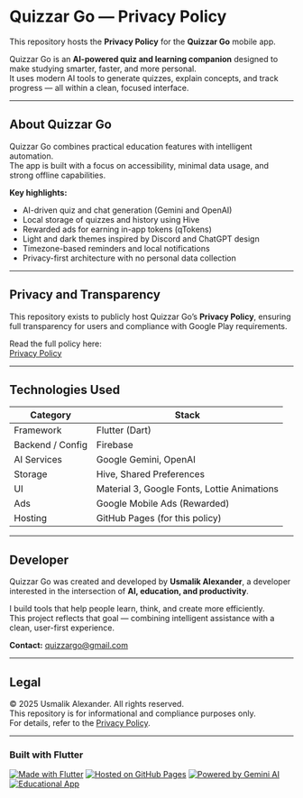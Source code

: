 # Quizzar Go — Privacy Policy

This repository hosts the **Privacy Policy** for the **Quizzar Go** mobile app.

Quizzar Go is an **AI-powered quiz and learning companion** designed to make studying smarter, faster, and more personal.  
It uses modern AI tools to generate quizzes, explain concepts, and track progress — all within a clean, focused interface.

---

## About Quizzar Go
Quizzar Go combines practical education features with intelligent automation.  
The app is built with a focus on accessibility, minimal data usage, and strong offline capabilities.

**Key highlights:**
- AI-driven quiz and chat generation (Gemini and OpenAI)
- Local storage of quizzes and history using Hive
- Rewarded ads for earning in-app tokens (qTokens)
- Light and dark themes inspired by Discord and ChatGPT design
- Timezone-based reminders and local notifications
- Privacy-first architecture with no personal data collection

---

## Privacy and Transparency
This repository exists to publicly host Quizzar Go’s **Privacy Policy**, ensuring full transparency for users and compliance with Google Play requirements.

Read the full policy here:  
[Privacy Policy]( https://quizzargo.github.io/privacy-policy/)

---

## Technologies Used

| Category | Stack |
|-----------|--------|
| Framework | Flutter (Dart) |
| Backend / Config | Firebase |
| AI Services | Google Gemini, OpenAI |
| Storage | Hive, Shared Preferences |
| UI | Material 3, Google Fonts, Lottie Animations |
| Ads | Google Mobile Ads (Rewarded) |
| Hosting | GitHub Pages (for this policy) |

---

## Developer
Quizzar Go was created and developed by **Usmalik Alexander**, a developer interested in the intersection of **AI, education, and productivity**.

I build tools that help people learn, think, and create more efficiently.  
This project reflects that goal — combining intelligent assistance with a clean, user-first experience.

**Contact:** [quizzargo@gmail.com](mailto:quizzargo@gmail.com)

---

## Legal
© 2025 Usmalik Alexander. All rights reserved.  
This repository is for informational and compliance purposes only.  
For details, refer to the [Privacy Policy](https://quizzargo.github.io/quizzargo-privacy/).

---

### Built with Flutter
[![Made with Flutter](https://img.shields.io/badge/Made%20with-Flutter-02569B?logo=flutter&logoColor=white)](https://flutter.dev)
[![Hosted on GitHub Pages](https://img.shields.io/badge/Hosted%20on-GitHub%20Pages-181717?logo=github)](https://pages.github.com)
[![Powered by Gemini AI](https://img.shields.io/badge/Powered%20by-Gemini%20AI-4285F4?logo=google)](https://deepmind.google)
[![Educational App](https://img.shields.io/badge/Category-Education-34A853?logo=googleclassroom)](#)
